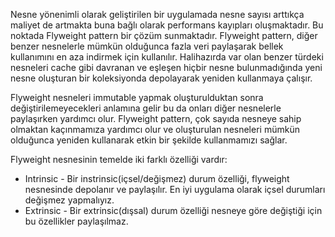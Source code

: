Nesne yönenimli olarak geliştirilen bir uygulamada nesne sayısı arttıkça maliyet de artmakta buna bağlı olarak performans kayıpları oluşmaktadır. 
Bu noktada Flyweight pattern bir çözüm sunmaktadır.
Flyweight pattern, diğer benzer nesnelerle mümkün olduğunca fazla veri paylaşarak bellek kullanımını en aza indirmek için kullanılır.
Halihazırda var olan benzer türdeki nesneleri cache gibi davranan ve eşleşen hiçbir nesne bulunmadığında yeni nesne oluşturan bir koleksiyonda depolayarak yeniden kullanmaya çalışır.

Flyweight nesneleri immutable yapmak oluşturulduktan sonra değiştirilemeyecekleri anlamına gelir bu da onları diğer nesnelerle paylaşırken yardımcı olur.
Flyweight pattern, çok sayıda nesneye sahip olmaktan kaçınmamıza yardımcı olur ve oluşturulan nesneleri mümkün olduğunca yeniden kullanarak etkin bir şekilde kullanmamızı sağlar.

Flyweight nesnesinin temelde iki farklı özelliği vardır:
- Intrinsic - Bir instrinsic(içsel/değişmez) durum özelliği, flyweight nesnesinde depolanır ve paylaşılır. En iyi uygulama olarak içsel durumları değişmez yapmalıyız.
- Extrinsic - Bir extrinsic(dışsal) durum özelliği nesneye göre değiştiği için bu özellikler paylaşılmaz.